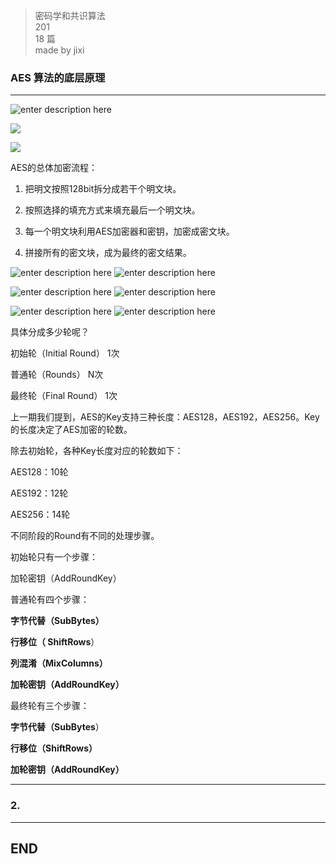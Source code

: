 > 密码学和共识算法  
> 201       
> 18 篇  
>made by jixi

### AES 算法的底层原理


----------

![enter description here](https://www.github.com/jixiyu/images3/raw/master/小书匠/1541577092375.png)

![](https://www.github.com/jixiyu/images3/raw/master/小书匠/1541577099872.png)

![](https://www.github.com/jixiyu/images3/raw/master/小书匠/1541577613000.png)

AES的总体加密流程：
1. 把明文按照128bit拆分成若干个明文块。

2. 按照选择的填充方式来填充最后一个明文块。

3. 每一个明文块利用AES加密器和密钥，加密成密文块。

4. 拼接所有的密文块，成为最终的密文结果。  

![enter description here](https://www.github.com/jixiyu/images3/raw/master/小书匠/1541577658231.png)
![enter description here](https://www.github.com/jixiyu/images3/raw/master/小书匠/1541577667263.png)

![enter description here](https://www.github.com/jixiyu/images3/raw/master/小书匠/1541577686548.png)
![enter description here](https://www.github.com/jixiyu/images3/raw/master/小书匠/1541577692491.png)

![enter description here](https://www.github.com/jixiyu/images3/raw/master/小书匠/1541577718321.png)
![enter description here](https://www.github.com/jixiyu/images3/raw/master/小书匠/1541577723528.png)

具体分成多少轮呢？  
 
初始轮（Initial Round）  1次  

普通轮（Rounds）          N次  

最终轮（Final Round）   1次  

上一期我们提到，AES的Key支持三种长度：AES128，AES192，AES256。Key的长度决定了AES加密的轮数。  

除去初始轮，各种Key长度对应的轮数如下：  

AES128：10轮  

AES192：12轮  

AES256：14轮  

不同阶段的Round有不同的处理步骤。  


初始轮只有一个步骤：  

加轮密钥（AddRoundKey）  



普通轮有四个步骤：  

**字节代替（SubBytes）**   

**行移位（ ShiftRows**）  

**列混淆（MixColumns）**  

**加轮密钥（AddRoundKey）**  



最终轮有三个步骤：

**字节代替（SubBytes**）

**行移位（ShiftRows）**

**加轮密钥（AddRoundKey）**  





----------

### 2. 




----------
## END

